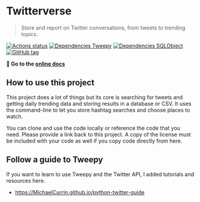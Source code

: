 # Twitterverse
> Store and report on Twitter conversations, from tweets to trending topics.

[![Actions status](https://github.com/MichaelCurrin/twitterverse/workflows/Python%20application/badge.svg)](https://github.com/MichaelCurrin/twitterverse/actions)
[![Dependencies Tweepy](https://img.shields.io/badge/Dependencies%20-Tweepy-blue.svg)](https://www.tweepy.org/)
[![Dependencies SQLObject](https://img.shields.io/badge/Dependencies%20-SQLObject-blue.svg)](http://sqlobject.org/)
[![GitHub tag](https://img.shields.io/github/tag/MichaelCurrin/twitterverse.svg)](https://GitHub.com/MichaelCurrin/twitterverse/tags/)

**:open_file_folder: Go to the [online docs](https://michaelcurrin.github.io/twitterverse)**


## How to use this project

This project does a lot of things but its core is searching for tweets and getting daily trending data and storing results in a database or CSV. It uses the command-line to let you store hashtag searches and choose places to watch.

You can clone and use the code locally or reference the code that you need. Please provide a link back to this project. A copy of the license must be included with your code as well if you copy code directly from here.


## Follow a guide to Tweepy

If you want to learn to use Tweepy and the Twitter API, I added tutorials and resources here.

- https://MichaelCurrin.github.io/python-twitter-guide
